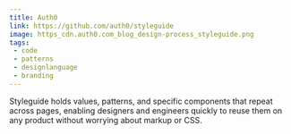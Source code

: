 ```yaml
---
title: Auth0
link: https://github.com/auth0/styleguide
image: https_cdn.auth0.com_blog_design-process_styleguide.png
tags:
 - code
 - patterns
 - designlanguage
 - branding
---
```


Styleguide holds values, patterns, and specific components that repeat across pages, enabling designers and engineers quickly to reuse them on any product without worrying about markup or CSS.
